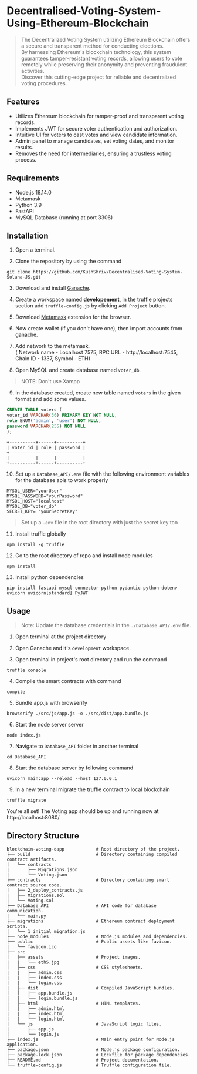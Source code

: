 # Decentralised-Voting-System-Using-Ethereum-Blockchain

> The Decentralized Voting System utilizing Ethereum Blockchain offers a secure and transparent method for conducting elections. <br>
> By harnessing Ethereum's blockchain technology, this system guarantees tamper-resistant voting records, allowing users to vote remotely while preserving their anonymity and preventing fraudulent activities. <br>
> Discover this cutting-edge project for reliable and decentralized voting procedures.

## Features
-  Utilizes Ethereum blockchain for tamper-proof and transparent voting records.
-  Implements JWT for secure voter authentication and authorization.
-  Intuitive UI for voters to cast votes and view candidate information.
-  Admin panel to manage candidates, set voting dates, and monitor results.
-  Removes the need for intermediaries, ensuring a trustless voting process.

## Requirements
- Node.js 18.14.0
- Metamask
- Python 3.9
- FastAPI
- MySQL Database (running at port 3306)


## Installation

1. Open a terminal.

2. Clone the repository by using the command
```
git clone https://github.com/KushShriv/Decentralised-Voting-System-Solana-JS.git
```

3. Download and install [Ganache](https://trufflesuite.com/ganache/).

4. Create a workspace named <b>developement</b>, in the truffle projects section add `truffle-config.js` by clicking `Add Project` button.

5. Download [Metamask](https://metamask.io/download/) extension for the browser.

6. Now create wallet (if you don't have one), then import accounts from ganache.

7. Add network to the metamask. <br>( Network name - Localhost 7575, RPC URL - http://localhost:7545, Chain ID - 1337, Symbol - ETH)

8. Open MySQL and create database named `voter_db`.
>  NOTE: Don't use Xampp

9. In the database created, create new table named `voters` in the given format and add some values.
``` SQL
CREATE TABLE voters (
voter_id VARCHAR(36) PRIMARY KEY NOT NULL,
role ENUM('admin', 'user') NOT NULL,
password VARCHAR(255) NOT NULL
);
```
```
+----------+------+----------+
| voter_id | role | password |
+-----------------------------
|          |      |          |
+----------+------+----------+
```
10. Set up a `Database_API/.env` file with the following environment variables for the database apis to work properly
```
MYSQL_USER="yourUser"
MYSQL_PASSWORD="yourPassword"
MYSQL_HOST="localhost"
MYSQL_DB="voter_db"
SECRET_KEY= "yourSecretKey"
```
> Set up a `.env` file in the root directory with just the secret key too

11. Install truffle globally
``` 
npm install -g truffle
```

12. Go to the root directory of repo and install node modules
```
npm install
```

13. Install python dependencies
```
pip install fastapi mysql-connector-python pydantic python-dotenv uvicorn uvicorn[standard] PyJWT
```

## Usage

> Note: Update the database credentials in the `./Database_API/.env` file.

1. Open terminal at the project directory

2. Open Ganache and it's `development` workspace.

3. Open terminal in project's root directory and run the command
```
truffle console
```

4. Compile the smart contracts with command
```
compile
```

5. Bundle app.js with browserify
```    
browserify ./src/js/app.js -o ./src/dist/app.bundle.js
```

6. Start the node server server
``` 
node index.js
```

7. Navigate to `Database_API` folder in another terminal
 ```   
cd Database_API
```

8. Start the database server by following command
```
uvicorn main:app --reload --host 127.0.0.1
```

9. In a new terminal migrate the truffle contract to local blockchain
``` 
truffle migrate
```

You're all set! The Voting app should be up and running now at http://localhost:8080/.

## Directory Structure
```
blockchain-voting-dapp            # Root directory of the project.
├── build                         # Directory containing compiled contract artifacts.
|   └── contracts                 
|       ├── Migrations.json       
|       └── Voting.json           
├── contracts                     # Directory containing smart contract source code.
|   ├── 2_deploy_contracts.js     
|   ├── Migrations.sol            
|   └── Voting.sol                
├── Database_API                  # API code for database communication.
|   └── main.py                   
├── migrations                    # Ethereum contract deployment scripts.
|   └── 1_initial_migration.js    
├── node_modules                  # Node.js modules and dependencies.
├── public                        # Public assets like favicon.
|   └── favicon.ico               
├── src                           
|   ├── assets                    # Project images.
|   |   └── eth5.jpg              
|   ├── css                       # CSS stylesheets.
|   |   ├── admin.css             
|   |   ├── index.css             
|   |   └── login.css             
|   ├── dist                      # Compiled JavaScript bundles.
|   |   ├── app.bundle.js         
|   |   └── login.bundle.js       
|   ├── html                      # HTML templates.
|   |   ├── admin.html            
|   |   ├── index.html            
|   |   └── login.html            
|   └── js                        # JavaScript logic files.
|       ├── app.js                
|       └── login.js              
├── index.js                      # Main entry point for Node.js application.
├── package.json                  # Node.js package configuration.
├── package-lock.json             # Lockfile for package dependencies.
├── README.md                     # Project documentation.
└── truffle-config.js             # Truffle configuration file.
```
